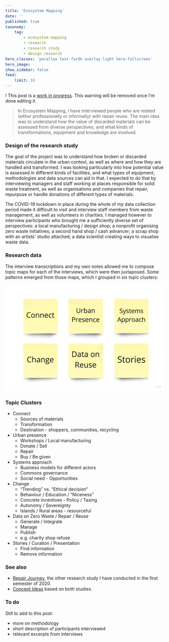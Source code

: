 ```yaml
---
title: 'Ecosystem Mapping'
date: ''
published: true
taxonomy:
    tag:
        - ecosystem mapping
        - research
        - research study
        - design research
hero_classes: 'parallax text-fardk overlay-light hero-fullscreen'
hero_image:
show_sidebar: false
feed:
    limit: 10
---
```


! This post is a [work in progress](#todo). This warning will be removed once I'm done editing it.

> In Ecosystem Mapping, I have interviewed people who are related (either professionally or informally) with repair reuse. The main idea was to understand how the value of discarded materials can be assessed from diverse perspectives, and what kinds of transformations, equipment and knowledge are involved.

### Design of the research study

The goal of the project was to understand how broken or discarded materials circulate in the urban context, as well as where and how they are handled and transformed. I was looking particularly into how potential value is assessed in different kinds of facilities, and what types of equipment, methodologies and data sources can aid in that. I expected to do that by interviewing managers and staff working at places responsible for solid waste treatment, as well as organisations and companies that repair, repurpose or handle donations of different types of materials.

The COVID-19 lockdown in place during the whole of my data collection period made it difficult to visit and interview staff members from waste management, as well as volunteers in charities. I managed however to interview participants who brought me a sufficiently diverse set of perspectives: a local manufacturing / design shop; a nonprofit organising zero waste initiatives; a second hand shop / cash advancer; a scrap shop with an artists' studio attached; a data scientist creating ways to visualise waste data.

### Research data

The interview transcriptions and my own notes allowed me to compose topic maps for each of the interviews, which were then juxtaposed. Some patterns emerged from those maps, which I grouped in six topic clusters:

![Tags](tags.jpg)

### Topic Clusters

* Connect
  * Sources of materials
  * Transformation
  * Destination - shoppers, communities, recycling
* Urban presence
  * Workshops / Local manufacturing
  * Donate / Sell
  * Repair
  * Buy / Be given
* Systems approach
  * Business models for different actors
  * Commons governance
  * Social need - Opportunities
* Change
  * “Trending” vs. “Ethical decision”
  * Behaviour / Education / “Niceness”
  * Concrete incentives - Policy / Taxing
  * Autonomy / Sovereignty
  * Islands / Rural areas - resourceful
* Data on Zero Waste / Repair / Reuse
  * Generate / Integrate
  * Manage
  * Publish
  * e.g. charity shop refuse
* Stories / Curation / Presentation
  * Find information
  * Remove information

### See also

* [Repair Journey](../repair-journey), the other research study I have conducted in the first semester of 2020.
* [Concept Ideas](../../concepts) based on both studies.

<a id="todo"></a>

### To do

Still to add to this post:

- more on methodology
- short description of participants interviewed
- relevant excerpts from interviews
